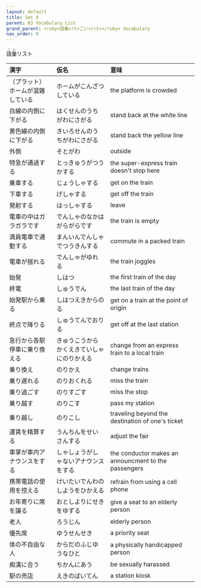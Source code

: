 ```yaml
---
layout: default
title: Set 9
parent: N3 Vocabulary List
grand_parent: <ruby>語彙<rt>ごい</rt></ruby> Vocabulary
nav_order: 9
---
```


<ruby>語彙<rt>ごい</rt></ruby>リスト

| 漢字                             | 仮名                                       | 意味                                                 |
| :------------------------------- | :----------------------------------------- | :--------------------------------------------------- |
| （プラット）ホームが混雑している | ホームがこんざつしている                   | the platform is crowded                              |
| 白線の内側に下がる               | はくせんのうちがわにさがる                 | stand back at the white line                         |
| 黄色線の内側に下がる             | きいろせんのうちがわにさがる               | stand back the yellow line                           |
| 外側                             | そとがわ                                   | outside                                              |
| 特急が通過する                   | とっきゅうがつうかする                     | the super-express train doesn't stop here            |
| 乗車する                         | じょうしゃする                             | get on the train                                     |
| 下車する                         | げしゃする                                 | get off the train                                    |
| 発射する                         | はっしゃする                               | leave                                                |
| 電車の中はガラガラです           | でんしゃのなかはがらがらです               | the train is empty                                   |
| 満員電車で通勤する               | まんいんでんしゃでつうきんする             | commute in a packed train                            |
| 電車が揺れる                     | でんしゃがゆれる                           | the train joggles                                    |
| 始発                             | しはつ                                     | the first train of the day                           |
| 終電                             | しゅうでん                                 | the last train of the day                            |
| 始発駅から乗る                   | しはつえきからのる                         | get on a train at the point of origin                |
| 終点で降りる                     | しゅうてんでおりる                         | get off at the last station                          |
| 急行から各駅停車に乗り換える     | きゅうこうからかくえきていしゃにのりかえる | change from an express train to a local train        |
| 乗り換え                         | のりかえ                                   | change trains                                        |
| 乗り遅れる                       | のりおくれる                               | miss the train                                       |
| 乗り過ごす                       | のりすごす                                 | miss the stop                                        |
| 乗り越す                         | のりこす                                   | pass my station                                      |
| 乗り越し                         | のりこし                                   | traveling beyond the destination of one's ticket     |
| 運賃を精算する                   | うんちんをせいさんする                     | adjust the fair                                      |
| 車掌が車内アナウンスをする       | しゃしょうがしゃないアナウンスをする       | the conductor makes an announcment to the passengers |
| 携帯電話の使用を控える           | けいたいでんわのしようをひかえる           | refrain from using a cell phone                      |
| お年寄りに席を譲る               | おとしよりにせきをゆずる                   | give a seat to an elderly person                     |
| 老人                             | ろうじん                                   | elderly person                                       |
| 優先席                           | ゆうせんせき                               | a priority seat                                      |
| 体の不自由な人                   | からだのふじゆうなひと                     | a physically handicapped person                      |
| 痴漢に合う                       | ちかんにあう                               | be sexually harassed                                 |
| 駅の売店                         | えきのばいてん                             | a station kiosk                                      |